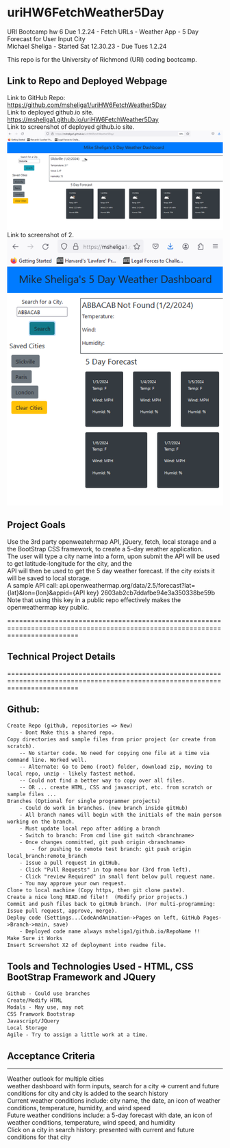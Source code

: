 # uriHW6FetchWeather5Day   
URI Bootcamp hw 6 Due 1.2.24 - Fetch URLs - Weather App - 5 Day Forecast for User Input City   
Michael Sheliga - Started Sat 12.30.23 - Due Tues 1.2.24   

This repo is for the University of Richmond (URI) coding bootcamp.   

## Link to Repo and Deployed Webpage   
Link to GitHub Repo: https://github.com/msheliga1/uriHW6FetchWeather5Day   
Link to deployed github.io site. https://msheliga1.github.io/uriHW6FetchWeather5Day    
Link to screenshot of deployed github.io site. ![HW 6 Fetch APIs GitHub Deployed Start Screenshot](./assets/images/WorkingScreenshot.PNG)    
Link to screenshot of 2. ![HW 6 Fetch APIs GitHub Results Screenshot](./assets/images/ResultsScreenshot.PNG)   

## Project Goals  
Use the 3rd party openweatehrmap API, jQuery, fetch, local storage and a the BootStrap CSS framework, to create a 5-day weather application.  
The user will type a city name into a form, upon submit the API will be used to get latitude-longitude for the city, and the  
API will then be used to get the 5 day weather forecast. If the city exists it will be saved to local storage.    
A sample API call: api.openweathermap.org/data/2.5/forecast?lat={lat}&lon={lon}&appid={API key} 2603ab2cb7ddafbe94e3a350338be59b  
Note that using this key in a public repo effectively makes the openweathermap key public.  

==============================================================================================================================   
## Technical Project Details  
==============================================================================================================================   
## Github:   
    Create Repo (github, repositories => New)   
        - Dont Make this a shared repo.  
    Copy directories and sample files from prior project (or create from scratch).  
        -- No starter code. No need for copying one file at a time via command line. Worked well.  
        -- Alternate: Go to Demo (root) folder, download zip, moving to local repo, unzip - likely fastest method.     
        -- Could not find a better way to copy over all files.    
        -- OR ... create HTML, CSS and javascript, etc. from scratch or sample files ...   
    Branches (Optional for single programmer projects)  
        - Could do work in branches. (new branch inside gitHub)    
        - All branch names will begin with the initials of the main person working on the branch.  
        - Must update local repo after adding a branch  
        - Switch to branch: From cmd line git switch <branchname>   
        - Once changes committed, git push origin <branchname>  
            - for pushing to remote test branch: git push origin local_branch:remote_branch  
        - Issue a pull request in gitHub.  
        - Click "Pull Requests" in top menu bar (3rd from left).  
        - Click "review Required" in small font below pull request name.  
        - You may approve your own request.  
    Clone to local machine (Copy https, then git clone paste).    
    Create a nice long READ.md file!!  (Modify prior projects.)   
    Commit and push files back to gitHub branch. (For multi-programming: Issue pull request, approve, merge).  
    Deploy code (Settings...CodeAndAnimation->Pages on left, GitHub Pages->Branch->main, save)  
        - Deployed code name always msheliga1/github.io/RepoName !!  
    Make Sure it Works   
    Insert Screenshot X2 of deployment into readme file.  
  
## Tools and Technologies Used - HTML, CSS BootStrap Framework and JQuery   
    Github - Could use branches  
    Create/Modify HTML  
    Modals - May use, may not  
    CSS Framwork Bootstrap   
    Javascript/JQuery   
    Local Storage   
    Agile - Try to assign a little work at a time.   

## Acceptance Criteria   
-----------------------  
Weather outlook for multiple cities   
weather dashboard with form inputs, search for a city => current and future conditions for city and city is added to the search history   
Current weather conditions include: city name, the date, an icon of weather conditions, temperature, humidity, and wind speed  
Future weather conditions include: a 5-day forecast with date, an icon of weather conditions, temperature, wind speed, and humidity   
Click on a city in search history:  presented with current and future conditions for that city  


